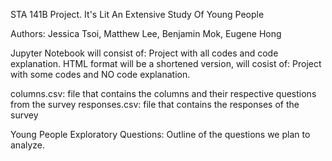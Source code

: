 STA 141B Project. It's Lit An Extensive Study Of Young People

Authors: Jessica Tsoi, Matthew Lee, Benjamin Mok, Eugene Hong

Jupyter Notebook will consist of: Project with all codes and code explanation.
HTML format will be a shortened version, will cosist of: Project with some codes and NO code explanation.

columns.csv: file that contains the columns and their respective questions from the survey
responses.csv: file that contains the responses of the survey

Young People Exploratory Questions: Outline of the questions we plan to analyze. 
